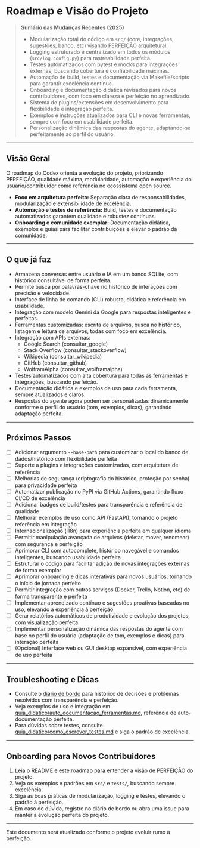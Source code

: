 # Roadmap e Visão do Projeto

> **Sumário das Mudanças Recentes (2025)**
> - Modularização total do código em `src/` (core, integrações, sugestões, banco, etc) visando PERFEIÇÃO arquitetural.
> - Logging estruturado e centralizado em todos os módulos (`src/log_config.py`) para rastreabilidade perfeita.
> - Testes automatizados com pytest e mocks para integrações externas, buscando cobertura e confiabilidade máximas.
> - Automação de build, testes e documentação via Makefile/scripts para garantir excelência contínua.
> - Onboarding e documentação didática revisados para novos contribuidores, com foco em clareza e perfeição no aprendizado.
> - Sistema de plugins/extensões em desenvolvimento para flexibilidade e integração perfeita.
> - Exemplos e instruções atualizados para CLI e novas ferramentas, sempre com foco em usabilidade perfeita.
> - Personalização dinâmica das respostas do agente, adaptando-se perfeitamente ao perfil do usuário.

---

## Visão Geral
O roadmap do Codex orienta a evolução do projeto, priorizando PERFEIÇÃO, qualidade máxima, modularidade, automação e experiência do usuário/contribuidor como referência no ecossistema open source.

- **Foco em arquitetura perfeita:** Separação clara de responsabilidades, modularização e extensibilidade de excelência.
- **Automação e testes de referência:** Build, testes e documentação automatizados garantem qualidade e robustez contínuas.
- **Onboarding e comunidade exemplar:** Documentação didática, exemplos e guias para facilitar contribuições e elevar o padrão da comunidade.

---

## O que já faz
- Armazena conversas entre usuário e IA em um banco SQLite, com histórico consultável de forma perfeita.
- Permite busca por palavras-chave no histórico de interações com precisão e velocidade.
- Interface de linha de comando (CLI) robusta, didática e referência em usabilidade.
- Integração com modelo Gemini da Google para respostas inteligentes e perfeitas.
- Ferramentas customizadas: escrita de arquivos, busca no histórico, listagem e leitura de arquivos, todas com foco em excelência.
- Integração com APIs externas:
  - Google Search (consultar_google)
  - Stack Overflow (consultar_stackoverflow)
  - Wikipedia (consultar_wikipedia)
  - GitHub (consultar_github)
  - WolframAlpha (consultar_wolframalpha)
- Testes automatizados com alta cobertura para todas as ferramentas e integrações, buscando perfeição.
- Documentação didática e exemplos de uso para cada ferramenta, sempre atualizados e claros.
- Respostas do agente agora podem ser personalizadas dinamicamente conforme o perfil do usuário (tom, exemplos, dicas), garantindo adaptação perfeita.

---

## Próximos Passos
- [ ] Adicionar argumento `--base-path` para customizar o local do banco de dados/histórico com flexibilidade perfeita
- [ ] Suporte a plugins e integrações customizadas, com arquitetura de referência
- [ ] Melhorias de segurança (criptografia do histórico, proteção por senha) para privacidade perfeita
- [ ] Automatizar publicação no PyPI via GitHub Actions, garantindo fluxo CI/CD de excelência
- [ ] Adicionar badges de build/testes para transparência e referência de qualidade
- [ ] Melhorar exemplos de uso como API (FastAPI), tornando o projeto referência em integração
- [ ] Internacionalização (i18n) para experiência perfeita em qualquer idioma
- [ ] Permitir manipulação avançada de arquivos (deletar, mover, renomear) com segurança e perfeição
- [ ] Aprimorar CLI com autocomplete, histórico navegável e comandos inteligentes, buscando usabilidade perfeita
- [ ] Estruturar o código para facilitar adição de novas integrações externas de forma exemplar
- [ ] Aprimorar onboarding e dicas interativas para novos usuários, tornando o início de jornada perfeito
- [ ] Permitir integração com outros serviços (Docker, Trello, Notion, etc) de forma transparente e perfeita
- [ ] Implementar aprendizado contínuo e sugestões proativas baseadas no uso, elevando a experiência à perfeição
- [ ] Gerar relatórios automáticos de produtividade e evolução dos projetos, com visualização perfeita
- [ ] Implementar personalização dinâmica das respostas do agente com base no perfil do usuário (adaptação de tom, exemplos e dicas) para interação perfeita
- [ ] (Opcional) Interface web ou GUI desktop expansível, com experiência de uso perfeita

---

## Troubleshooting e Dicas
- Consulte o [diário de bordo](diario_de_bordo.md) para histórico de decisões e problemas resolvidos com transparência e perfeição.
- Veja exemplos de uso e integração em [guia_didatico/auto_documentacao_ferramentas.md](guia_didatico/auto_documentacao_ferramentas.md), referência de auto-documentação perfeita.
- Para dúvidas sobre testes, consulte [guia_didatico/como_escrever_testes.md](guia_didatico/como_escrever_testes.md) e siga o padrão de excelência.

---

## Onboarding para Novos Contribuidores
1. Leia o README e este roadmap para entender a visão de PERFEIÇÃO do projeto.
2. Veja os exemplos e padrões em `src/` e `tests/`, buscando sempre excelência.
3. Siga as boas práticas de modularização, logging e testes, elevando o padrão à perfeição.
4. Em caso de dúvida, registre no diário de bordo ou abra uma issue para manter a evolução perfeita do projeto.

---

Este documento será atualizado conforme o projeto evoluir rumo à perfeição.
